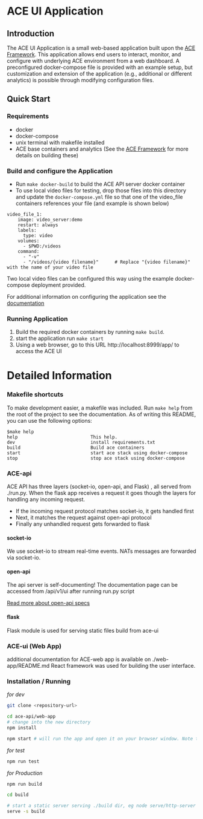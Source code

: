 # ACE UI Application
##  Introduction
The ACE UI Application is a small web-based application built upon the [ACE Framework](http://github.com/usnistgov/ace). This application allows end users to interact, monitor, and configure with underlying ACE environment from a web dashboard. A preconfigured docker-compose file is provided with an example setup, but customization and extension of the application (e.g., additional or different analytics) is possible through modifying configuration files.

## Quick Start
### Requirements
* docker
* docker-compose
* unix terminal with makefile installed
* ACE base containers and analytics (See the [ACE Framework](http://github.com/usnistgov/ace) for more details on building these)

### Build and configure the Application
* Run `make docker-build` to build the ACE API server docker container
* To use local video files for testing, drop those files into this directory and update the `docker-compose.yml` file so that one of the video_file containers references your file (and example is shown below)
``` 
video_file_1:
    image: video_server:demo
    restart: always
    labels:
      type: video
    volumes:
      - $PWD:/videos
    command:
      - "-v"
      - "/videos/{video filename}"      # Replace "{video filename}" with the name of your video file
```
Two local video files can be configured this way using the example docker-compose deployment provided.

For additional information on configuring the application see the [documentation](docs)

### Running Application
1. Build the required docker containers by running `make build`. 
2. start the application run `make start`
3. Using a web browser, go to this URL  http://localhost:8999/app/ to access the ACE UI


# Detailed Information

### Makefile shortcuts
To make development easier, a makefile was included. Run `make help` from the root of the project to see the documentation. As of writing this README, you can use the following options:

```
$make help
help                           This help.
dev                            install requirements.txt
build                          Build ace containers
start                          start ace stack using docker-compose
stop                           stop ace stack using docker-compose
```


### ACE-api
ACE API has three layers (socket-io, open-api, and Flask) , all served from ./run.py. When the flask app receives a request it goes though the layers for handling any incoming request.
* If the incoming request protocol matches socket-io, it gets handled first
* Next, it matches the request against open-api protocol
* Finally any unhandled request gets forwarded to flask

#### socket-io
We use socket-io to stream real-time events. NATs messages are forwarded via socket-io.

#### open-api
The api server is self-documenting! The documentation page can be accessed from /api/v1/ui after running run.py script

[Read more about open-api specs](https://michal.karzynski.pl/blog/2016/06/19/building-beautiful-restful-apis-using-flask-swagger-ui-flask-restplus/)

#### flask
Flask module is used for serving static files build from ace-ui


### ACE-ui (Web App)
additional documentation for ACE-web app is available on ./web-app/README.md React framework was used for building the user interface.

### Installation / Running

_for dev_

```sh
git clone <repository-url>

cd ace-api/web-app
# change into the new directory
npm install

npm start # will run the app and open it on your browser window. Note that your system must resolve hostnames such as nats_server


```

_for test_

```sh
npm run test
```

_for Production_

```sh
npm run build

cd build

# start a static server serving ./build dir, eg node serve/http-server or serve in express using express.static
serve -s build
```
